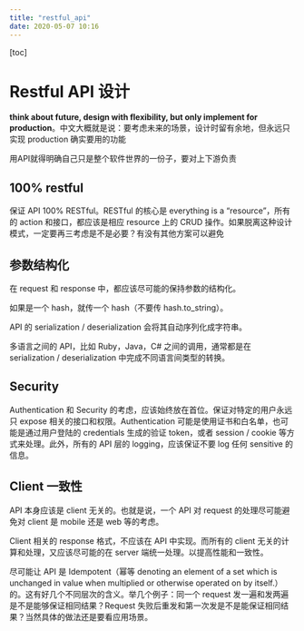 ```yaml
---
title: "restful_api"
date: 2020-05-07 10:16
---
```

[toc]



# Restful API 设计

**think about future, design with flexibility, but only implement for production**。中文大概就是说：要考虑未来的场景，设计时留有余地，但永远只实现 production 确实要用的功能

用API就得明确自己只是整个软件世界的一份子，要对上下游负责



## 100% restful

保证 API 100% RESTful。RESTful 的核心是 everything is a “resource”，所有的 action 和接口，都应该是相应 resource 上的 CRUD 操作。如果脱离这种设计模式，一定要再三考虑是不是必要？有没有其他方案可以避免





## 参数结构化

在 request 和 response 中，都应该尽可能的保持参数的结构化。

如果是一个 hash，就传一个 hash（不要传 hash.to_string）。

API 的 serialization / deserialization 会将其自动序列化成字符串。

多语言之间的 API，比如 Ruby，Java，C# 之间的调用，通常都是在 serialization / deserialization 中完成不同语言间类型的转换。





## Security

Authentication 和 Security 的考虑，应该始终放在首位。保证对特定的用户永远只 expose 相关的接口和权限。Authentication 可能是使用证书和白名单，也可能是通过用户登陆的 credentials 生成的验证 token，或者 session / cookie 等方式来处理。此外，所有的 API 层的 logging，应该保证不要 log 任何 sensitive 的信息。





## Client 一致性

API 本身应该是 client 无关的。也就是说，一个 API 对 request 的处理尽可能避免对 client 是 mobile 还是 web 等的考虑。

Client 相关的 response 格式，不应该在 API 中实现。而所有的 client 无关的计算和处理，又应该尽可能的在 server 端统一处理。以提高性能和一致性。



尽可能让 API 是 Idempotent（幂等 denoting an element of a set which is unchanged in value when multiplied or otherwise operated on by itself.）的。这有好几个不同层次的含义。举几个例子：同一个 request 发一遍和发两遍是不是能够保证相同结果？Request 失败后重发和第一次发是不是能保证相同结果？当然具体的做法还是要看应用场景。